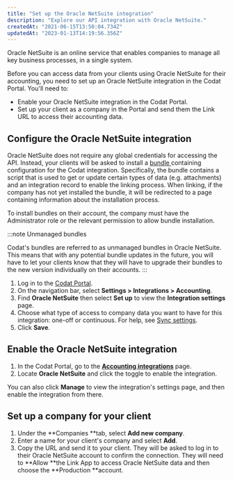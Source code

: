 ```yaml
---
title: "Set up the Oracle NetSuite integration"
description: "Explore our API integration with Oracle NetSuite."
createdAt: "2021-06-15T13:50:04.734Z"
updatedAt: "2023-01-13T14:19:56.356Z"
---
```


Oracle NetSuite is an online service that enables companies to manage all key business processes, in a single system.

Before you can access data from your clients using Oracle NetSuite for their accounting, you need to set up an Oracle NetSuite integration in the Codat Portal. You'll need to:

- Enable your Oracle NetSuite integration in the Codat Portal.
- Set up your client as a company in the Portal and send them the Link URL to access their accounting data.

## Configure the Oracle NetSuite integration

Oracle NetSuite does not require any global credentials for accessing the API. Instead, your clients will be asked to install a [bundle ](https://www.netsuite.co.uk/portal/uk/suiteapp/install.shtml) containing configuration for the Codat integration. Specifically, the bundle contains a script that is used to get or update certain types of data (e.g. attachments) and an integration record to enable the linking process. When linking, if the company has not yet installed the bundle, it will be redirected to a page containing information about the installation process.

To install bundles on their account, the company must have the Administrator role or the relevant permission to allow bundle installation.

:::note Unmanaged bundles

Codat's bundles are referred to as unmanaged bundles in Oracle NetSuite. This means that with any potential bundle updates in the future, you will have to let your clients know that they will have to upgrade their bundles to the new version individually on their accounts.
:::

1. Log in to the [Codat Portal](https://app.codat.io).
2. On the navigation bar, select **Settings > Integrations > Accounting**.
3. Find **Oracle NetSuite** then select **Set up** to view the **Integration settings** page.
4. Choose what type of access to company data you want to have for this integration: one-off or continuous. For help, see [Sync settings](/data-sync-settings).
5. Click **Save**.

## Enable the Oracle NetSuite integration

1. In the Codat Portal, go to the <a className="external" href="https://app.codat.io/settings/integrations/accounting" target="blank">**Accounting integrations**</a> page.
2. Locate **Oracle NetSuite** and click the toggle to enable the integration.

You can also click **Manage** to view the integration's settings page, and then enable the integration from there.

## Set up a company for your client

1. Under the **Companies **tab, select **Add new company**.
2. Enter a name for your client's company and select **Add**.
3. Copy the URL and send it to your client. They will be asked to log in to their Oracle NetSuite account to confirm the connection. They will need to **Allow **the Link App to access Oracle NetSuite data and then choose the **Production **account.
